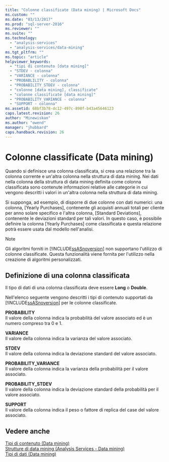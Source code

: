 ```yaml
---
title: "Colonne classificate (Data mining) | Microsoft Docs"
ms.custom: ""
ms.date: "03/13/2017"
ms.prod: "sql-server-2016"
ms.reviewer: ""
ms.suite: ""
ms.technology: 
  - "analysis-services"
  - "analysis-services/data-mining"
ms.tgt_pltfrm: ""
ms.topic: "article"
helpviewer_keywords: 
  - "tipi di contenuto [data mining]"
  - "STDEV - colonna"
  - "VARIANCE - colonna"
  - "PROBABLILITY - colonna"
  - "PROBABILITY_STDEV - colonna"
  - "colonne [data mining], classificate"
  - "colonne classificate [data mining]"
  - "PROBABILITY_VARIANCE - colonna"
  - "SUPPORT - colonna"
ms.assetid: 68bf3b78-dc12-497c-898f-b43a45646123
caps.latest.revision: 26
author: "Minewiskan"
ms.author: "owend"
manager: "jhubbard"
caps.handback.revision: 26
---
```

# Colonne classificate (Data mining)
  Quando si definisce una colonna classificata, si crea una relazione tra la colonna corrente e un'altra colonna nella struttura di data mining. Nei dati nella colonna della struttura di data mining definita come colonna classificata sono contenute informazioni relative alle categorie in cui vengono descritti i valori in un'altra colonna nella struttura di data mining.  
  
 Si supponga, ad esempio, di disporre di due colonne con dati numerici: una colonna, [Yearly Purchases], contenente gli acquisti annuali totali per cliente per anno solare specifico e l'altra colonna, [Standard Deviations], contenente le deviazioni standard per tali valori. In questo caso, è possibile definire la colonna [Yearly Purchases] come classificata e questa relazione potrà essere usata dal modello nell'analisi.  
  
> [!NOTE]  
>  Gli algoritmi forniti in [!INCLUDE[ssASnoversion](../../includes/ssasnoversion-md.md)] non supportano l'utilizzo di colonne classificate. Questa funzionalità viene fornita per l'utilizzo nella creazione di algoritmi personalizzati.  
  
## Definizione di una colonna classificata  
 Il tipo di dati di una colonna classificata deve essere **Long** o **Double**.  
  
 Nell'elenco seguente vengono descritti i tipi di contenuto supportati da [!INCLUDE[ssASnoversion](../../includes/ssasnoversion-md.md)] per le colonne classificate.  
  
 **PROBABILITY**  
 Il valore della colonna indica la probabilità del valore associato ed è un numero compreso tra 0 e 1.  
  
 **VARIANCE**  
 Il valore della colonna indica la varianza del valore associato.  
  
 **STDEV**  
 Il valore della colonna indica la deviazione standard del valore associato.  
  
 **PROBABILITY_VARIANCE**  
 Il valore della colonna indica la varianza della probabilità per il valore associato.  
  
 **PROBABILITY_STDEV**  
 Il valore della colonna indica la deviazione standard della probabilità per il valore associato.  
  
 **SUPPORT**  
 Il valore della colonna indica il peso o fattore di replica del case del valore associato.  
  
## Vedere anche  
 [Tipi di contenuto &#40;Data mining&#41;](../../analysis-services/data-mining/content-types-data-mining.md)   
 [Strutture di data mining &#40;Analysis Services - Data mining&#41;](../../analysis-services/data-mining/mining-structures-analysis-services-data-mining.md)   
 [Tipi di dati &#40;Data mining&#41;](../../analysis-services/data-mining/data-types-data-mining.md)  
  
  